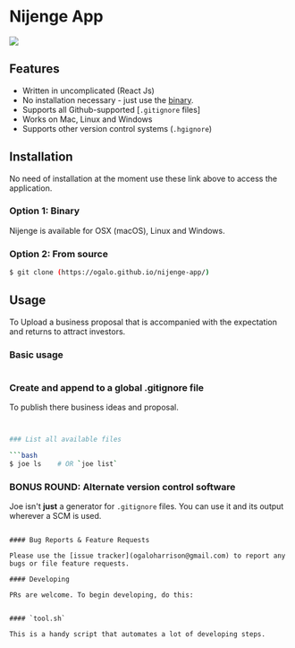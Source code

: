 

# Nijenge App

![](../nijenge-app/src/image/nijenge.png)



## Features

- Written in uncomplicated (React Js)
- No installation necessary - just use the [binary](https://ogalo.github.io/nijenge-app/).
- Supports all Github-supported [`.gitignore` files]
- Works on Mac, Linux and Windows
- Supports other version control systems (`.hgignore`)

## Installation

No need of installation at the moment use these link above to access the application.

### Option 1: Binary

Nijenge is available for OSX (macOS), Linux and Windows.




### Option 2: From source

```bash
$ git clone (https://ogalo.github.io/nijenge-app/)

```

## Usage
To Upload a business proposal that is accompanied with the expectation and returns to attract investors.


### Basic usage

```to Publish you business proposal to attract investors  # 
```




### Create and append to a global .gitignore file

To publish there business ideas and proposal.
```bash


### List all available files

```bash
$ joe ls    # OR `joe list`
```


### BONUS ROUND: Alternate version control software

Joe isn't **just** a generator for `.gitignore` files. You can use it and its output wherever a SCM is used.


```# Contributing

#### Bug Reports & Feature Requests

Please use the [issue tracker](ogaloharrison@gmail.com) to report any bugs or file feature requests.

#### Developing

PRs are welcome. To begin developing, do this:


#### `tool.sh`

This is a handy script that automates a lot of developing steps.




